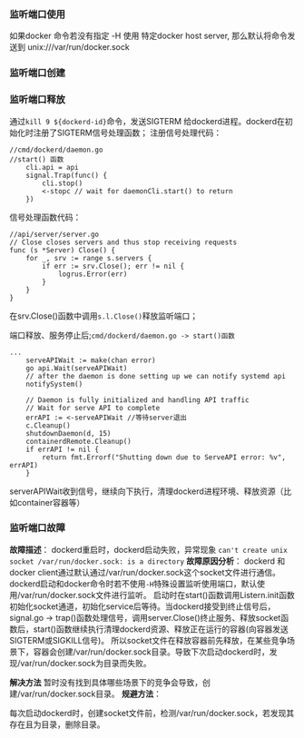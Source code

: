 ### 监听端口使用

如果docker 命令若没有指定 -H 使用 特定docker host server, 那么默认将命令发送到 unix:///var/run/docker.sock 


### 监听端口创建


### 监听端口释放
通过`kill 9 ${dockerd-id}`命令，发送SIGTERM 给dockerd进程。dockerd在初始化时注册了SIGTERM信号处理函数；
注册信号处理代码：
```
//cmd/dockerd/daemon.go
//start() 函数
    cli.api = api
    signal.Trap(func() {
        cli.stop()
        <-stopc // wait for daemonCli.start() to return
    })
```
信号处理函数代码：
```
//api/server/server.go
// Close closes servers and thus stop receiving requests
func (s *Server) Close() {
    for _, srv := range s.servers {
        if err := srv.Close(); err != nil {
            logrus.Error(err)
        }
    }
}
```
在srv.Close()函数中调用`s.l.Close()`释放监听端口；

端口释放、服务停止后;`cmd/dockerd/daemon.go -> start()函数`
```
...
    serveAPIWait := make(chan error)
    go api.Wait(serveAPIWait) 
    // after the daemon is done setting up we can notify systemd api
    notifySystem()

    // Daemon is fully initialized and handling API traffic
    // Wait for serve API to complete
    errAPI := <-serveAPIWait //等待server退出
    c.Cleanup()
    shutdownDaemon(d, 15)
    containerdRemote.Cleanup()
    if errAPI != nil {
        return fmt.Errorf("Shutting down due to ServeAPI error: %v", errAPI)
    }
```
serverAPIWait收到信号，继续向下执行，清理dockerd进程环境、释放资源（比如container容器等）

### 监听端口故障
**故障描述**：
    dockerd重启时，dockerd启动失败，异常现象
`can't create unix socket /var/run/docker.sock: is a directory`
**故障原因分析**：
    dockerd 和 docker client通过默认通过/var/run/docker.sock这个socket文件进行通信。dockerd启动和docker命令时若不使用`-H`特殊设置监听使用端口，默认使用/var/run/docker.sock文件进行监听。
    启动时在start()函数调用Listern.init函数初始化socket通道，初始化service后等待。当dockerd接受到终止信号后，signal.go -> trap()函数处理信号，调用server.Close()终止服务、释放socket函数后，start()函数继续执行清理dockerd资源、释放正在运行的容器(向容器发送SIGTERM或SIGKILL信号)。
    所以socket文件在释放容器前先释放，在某些竞争场景下，容器会创建/var/run/docker.sock目录。导致下次启动dockerd时，发现/var/run/docker.sock为目录而失败。

**解决方法**
​	暂时没有找到具体哪些场景下的竞争会导致，创建/var/run/docker.sock目录。
**规避方法**：

​	每次启动dockerd时，创建socket文件前，检测/var/run/docker.sock，若发现其存在且为目录，删除目录。

